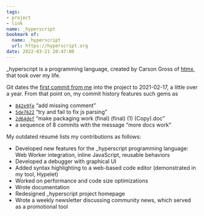 ```yaml
---
tags:
- project
- link
name: _hyperscript
bookmark of:
  name: _hyperscript
  url: https://hyperscript.org
date: 2022-03-21 20:47:00
---
```


\_hyperscript is a programming language, created by Carson Gross of [htmx], 
that took over my life.

[htmx]: https://htmx.org

Git dates the [first commit from me] into the project to 
<time>2021-02-17</time>, a little over a year. From that point on, my commit history features such gems as

 - [`842e9fe`] <q>add missing comment</q>
 - [`5de7622`] <q>try and fail to fix js parsing</q>
 - [`2d64def`] <q>make packaging work (final) (final) (1) (Copy).doc</q>
 - a sequence of 8 commits with the message <q>more docs work</q>

My outdated résumé lists my contributions as follows:

 - Developed new features for the _hyperscript programming language: Web Worker integration, inline JavaScript, reusable behaviors
 - Developed a debugger with graphical UI
 - Added syntax highlighting to a web-based code editor (demonstrated in my tool, Hypelet)
 - Worked on performance and code size optimizations
 - Wrote documentation
 - Redesigned _hyperscript project homepage
 - Wrote a weekly newsletter discussing community news, which served as a promotional tool 

[first commit from me]: https://github.com/bigskysoftware/_hyperscript/commit/6d4c0ead879e911cd45eeafe102013afd4a3b565
[`842e9fe`]: https://github.com/bigskysoftware/_hyperscript/commit/842e9fe1d9f2212a1588e131b4047e965612f6e5
[`5de7622`]: https://github.com/bigskysoftware/_hyperscript/commit/5de762269db03221d0ef56ef45463de7cffe680b
[`2d64def`]: https://github.com/bigskysoftware/_hyperscript/commit/2d64def1205bcdd3ccfc71d461198c6c2dad05c1